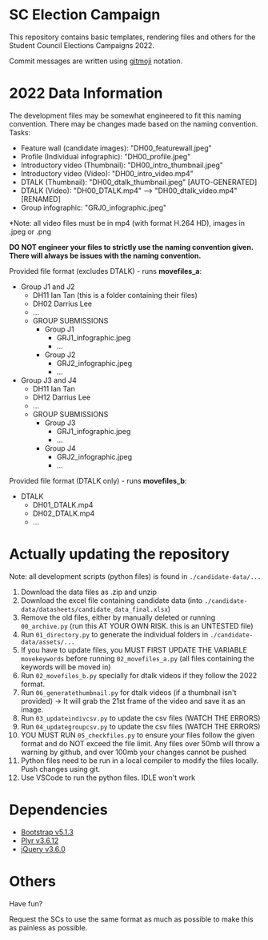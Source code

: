 # SC Election Campaign
This repository contains basic templates, rendering files and others for the Student Council Elections Campaigns 2022.

Commit messages are written using [gitmoji](https://gitmoji.dev/) notation.

# 2022 Data Information
The development files may be somewhat engineered to fit this naming convention. There may be changes made based on the naming convention.
Tasks:
- Feature wall (candidate images): "DH00_featurewall.jpeg"
- Profile (Individual infographic): "DH00_profile.jpeg"
- Introductory video (Thumbnail): "DH00_intro_thumbnail.jpeg"
- Introductory video (Video): "DH00_intro_video.mp4"
- DTALK (Thumbnail): "DH00_dtalk_thumbnail.jpeg" \[AUTO-GENERATED]
- DTALK (Video): "DH00_DTALK.mp4" --> "DH00_dtalk_video.mp4" \[RENAMED]
- Group infographic: "GRJ0_infographic.jpeg"

*Note: all video files must be in mp4 (with format H.264 HD), images in .jpeg or .png

**DO NOT engineer your files to strictly use the naming convention given. There will always be issues with the naming convention.**

Provided file format (excludes DTALK) - runs **movefiles_a**:
- Group J1 and J2
    - DH11 Ian Tan (this is a folder containing their files)
    - DH02 Darrius Lee
    - ...
    - GROUP SUBMISSIONS
        - Group J1
            - GRJ1_infographic.jpeg
            - ...
        - Group J2
            - GRJ2_infographic.jpeg
            - ...
- Group J3 and J4
    - DH11 Ian Tan
    - DH12 Darrius Lee
    - ...
    - GROUP SUBMISSIONS
        - Group J3
            - GRJ1_infographic.jpeg
            - ...
        - Group J4
            - GRJ2_infographic.jpeg
            - ...

Provided file format (DTALK only) - runs **movefiles_b**:
- DTALK
    - DH01_DTALK.mp4
    - DH02_DTALK.mp4
    - ...

# Actually updating the repository
Note: all development scripts (python files) is found in `./candidate-data/...`
1. Download the data files as .zip and unzip
2. Download the excel file containing candidate data (into `./candidate-data/datasheets/candidate_data_final.xlsx`)
3. Remove the old files, either by manually deleted or running `00_archive.py` (run this AT YOUR OWN RISK. this is an UNTESTED file)
4. Run `01_directory.py` to generate the individual folders in `./candidate-data/assets/...`
5. If you have to update files, you MUST FIRST UPDATE THE VARIABLE `movekeywords` before running `02_movefiles_a.py` (all files containing the keywords will be moved in)
6. Run `02_movefiles_b.py` specially for dtalk videos if they follow the 2022 format.
7. Run `06_generatethumbnail.py` for dtalk videos (if a thumbnail isn't provided) -> It will grab the 21st frame of the video and save it as an image.
8. Run `03_updateindivcsv.py` to update the csv files (WATCH THE ERRORS)
9. Run `04_updategroupcsv.py` to update the csv files (WATCH THE ERRORS)
10. YOU MUST RUN `05_checkfiles.py` to ensure your files follow the given format and do NOT exceed the file limit. Any files over 50mb will throw a warning by github, and over 100mb your changes cannot be pushed
11. Python files need to be run in a local compiler to modify the files locally. Push changes using git.
12. Use VSCode to run the python files. IDLE won't work

# Dependencies
- [Bootstrap v5.1.3](https://getbootstrap.com/docs/5.1/getting-started/introduction/)
- [Plyr v3.6.12](https://github.com/sampotts/plyr/releases/tag/v3.6.12)
- [jQuery v3.6.0](https://api.jquery.com/)

# Others
Have fun?

Request the SCs to use the same format as much as possible to make this as painless as possible.
